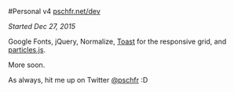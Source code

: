 #Personal v4 [pschfr.net/dev](http://pschfr.net/dev/)

*Started Dec 27, 2015*

Google Fonts, jQuery, Normalize, [Toast](https://github.com/daneden/Toast) for the responsive grid, and [particles.js](https://github.com/VincentGarreau/particles.js/).

More soon.

As always, hit me up on Twitter [@pschfr](http://twitter.com/pschfr) :D
